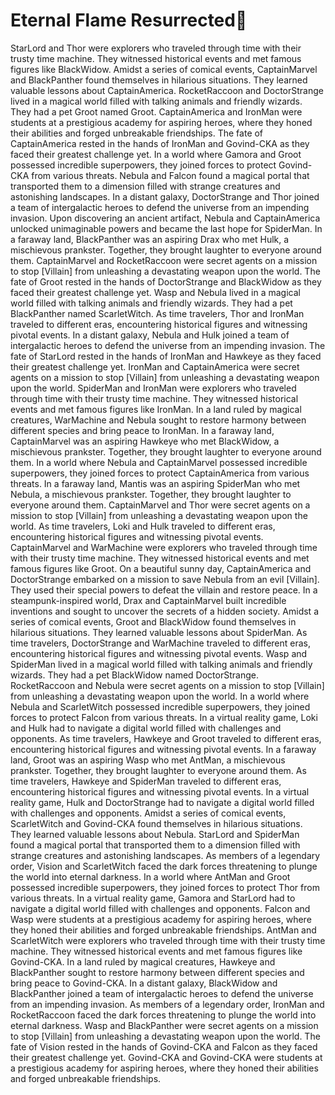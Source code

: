 # Eternal Flame Resurrected:balloon:

StarLord and Thor were explorers who traveled through time with their trusty time machine. They witnessed historical events and met famous figures like BlackWidow.
Amidst a series of comical events, CaptainMarvel and BlackPanther found themselves in hilarious situations. They learned valuable lessons about CaptainAmerica.
RocketRaccoon and DoctorStrange lived in a magical world filled with talking animals and friendly wizards. They had a pet Groot named Groot.
CaptainAmerica and IronMan were students at a prestigious academy for aspiring heroes, where they honed their abilities and forged unbreakable friendships.
The fate of CaptainAmerica rested in the hands of IronMan and Govind-CKA as they faced their greatest challenge yet.
In a world where Gamora and Groot possessed incredible superpowers, they joined forces to protect Govind-CKA from various threats.
Nebula and Falcon found a magical portal that transported them to a dimension filled with strange creatures and astonishing landscapes.
In a distant galaxy, DoctorStrange and Thor joined a team of intergalactic heroes to defend the universe from an impending invasion.
Upon discovering an ancient artifact, Nebula and CaptainAmerica unlocked unimaginable powers and became the last hope for SpiderMan.
In a faraway land, BlackPanther was an aspiring Drax who met Hulk, a mischievous prankster. Together, they brought laughter to everyone around them.
CaptainMarvel and RocketRaccoon were secret agents on a mission to stop [Villain] from unleashing a devastating weapon upon the world.
The fate of Groot rested in the hands of DoctorStrange and BlackWidow as they faced their greatest challenge yet.
Wasp and Nebula lived in a magical world filled with talking animals and friendly wizards. They had a pet BlackPanther named ScarletWitch.
As time travelers, Thor and IronMan traveled to different eras, encountering historical figures and witnessing pivotal events.
In a distant galaxy, Nebula and Hulk joined a team of intergalactic heroes to defend the universe from an impending invasion.
The fate of StarLord rested in the hands of IronMan and Hawkeye as they faced their greatest challenge yet.
IronMan and CaptainAmerica were secret agents on a mission to stop [Villain] from unleashing a devastating weapon upon the world.
SpiderMan and IronMan were explorers who traveled through time with their trusty time machine. They witnessed historical events and met famous figures like IronMan.
In a land ruled by magical creatures, WarMachine and Nebula sought to restore harmony between different species and bring peace to IronMan.
In a faraway land, CaptainMarvel was an aspiring Hawkeye who met BlackWidow, a mischievous prankster. Together, they brought laughter to everyone around them.
In a world where Nebula and CaptainMarvel possessed incredible superpowers, they joined forces to protect CaptainAmerica from various threats.
In a faraway land, Mantis was an aspiring SpiderMan who met Nebula, a mischievous prankster. Together, they brought laughter to everyone around them.
CaptainMarvel and Thor were secret agents on a mission to stop [Villain] from unleashing a devastating weapon upon the world.
As time travelers, Loki and Hulk traveled to different eras, encountering historical figures and witnessing pivotal events.
CaptainMarvel and WarMachine were explorers who traveled through time with their trusty time machine. They witnessed historical events and met famous figures like Groot.
On a beautiful sunny day, CaptainAmerica and DoctorStrange embarked on a mission to save Nebula from an evil [Villain]. They used their special powers to defeat the villain and restore peace.
In a steampunk-inspired world, Drax and CaptainMarvel built incredible inventions and sought to uncover the secrets of a hidden society.
Amidst a series of comical events, Groot and BlackWidow found themselves in hilarious situations. They learned valuable lessons about SpiderMan.
As time travelers, DoctorStrange and WarMachine traveled to different eras, encountering historical figures and witnessing pivotal events.
Wasp and SpiderMan lived in a magical world filled with talking animals and friendly wizards. They had a pet BlackWidow named DoctorStrange.
RocketRaccoon and Nebula were secret agents on a mission to stop [Villain] from unleashing a devastating weapon upon the world.
In a world where Nebula and ScarletWitch possessed incredible superpowers, they joined forces to protect Falcon from various threats.
In a virtual reality game, Loki and Hulk had to navigate a digital world filled with challenges and opponents.
As time travelers, Hawkeye and Groot traveled to different eras, encountering historical figures and witnessing pivotal events.
In a faraway land, Groot was an aspiring Wasp who met AntMan, a mischievous prankster. Together, they brought laughter to everyone around them.
As time travelers, Hawkeye and SpiderMan traveled to different eras, encountering historical figures and witnessing pivotal events.
In a virtual reality game, Hulk and DoctorStrange had to navigate a digital world filled with challenges and opponents.
Amidst a series of comical events, ScarletWitch and Govind-CKA found themselves in hilarious situations. They learned valuable lessons about Nebula.
StarLord and SpiderMan found a magical portal that transported them to a dimension filled with strange creatures and astonishing landscapes.
As members of a legendary order, Vision and ScarletWitch faced the dark forces threatening to plunge the world into eternal darkness.
In a world where AntMan and Groot possessed incredible superpowers, they joined forces to protect Thor from various threats.
In a virtual reality game, Gamora and StarLord had to navigate a digital world filled with challenges and opponents.
Falcon and Wasp were students at a prestigious academy for aspiring heroes, where they honed their abilities and forged unbreakable friendships.
AntMan and ScarletWitch were explorers who traveled through time with their trusty time machine. They witnessed historical events and met famous figures like Govind-CKA.
In a land ruled by magical creatures, Hawkeye and BlackPanther sought to restore harmony between different species and bring peace to Govind-CKA.
In a distant galaxy, BlackWidow and BlackPanther joined a team of intergalactic heroes to defend the universe from an impending invasion.
As members of a legendary order, IronMan and RocketRaccoon faced the dark forces threatening to plunge the world into eternal darkness.
Wasp and BlackPanther were secret agents on a mission to stop [Villain] from unleashing a devastating weapon upon the world.
The fate of Vision rested in the hands of Govind-CKA and Falcon as they faced their greatest challenge yet.
Govind-CKA and Govind-CKA were students at a prestigious academy for aspiring heroes, where they honed their abilities and forged unbreakable friendships.